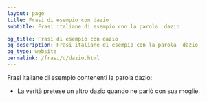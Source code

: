 ```yaml
---
layout: page
title: Frasi di esempio con dazio 
subtitle: Frasi italiane di esempio con la parola  dazio

og_title: Frasi di esempio con dazio 
og_description: Frasi italiane di esempio con la parola  dazio
og_type: website
permalink: /frasi/d/dazio.html
---
```


Frasi italiane di esempio contenenti la parola dazio:


- La verità pretese un altro dazio quando ne parlò con sua moglie.

